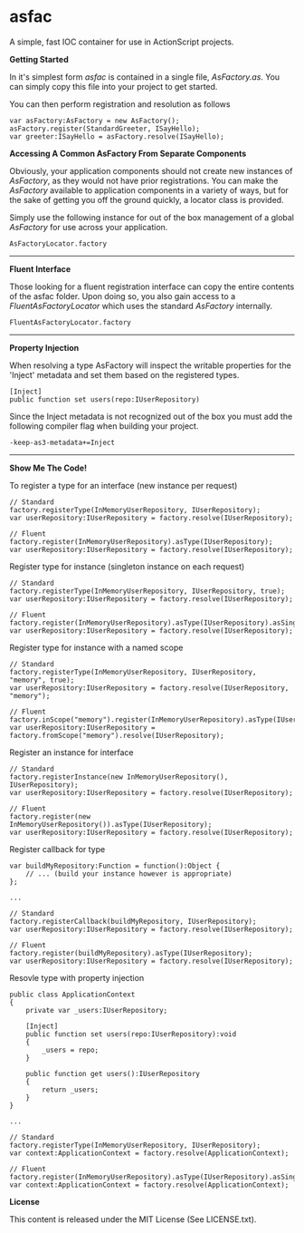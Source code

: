 asfac
=====

A simple, fast IOC container for use in ActionScript projects.

**Getting Started**

In it's simplest form _asfac_ is contained in a single file, _AsFactory.as_. You can simply copy this file into your project to get started.

You can then perform registration and resolution as follows

    var asFactory:AsFactory = new AsFactory();
    asFactory.register(StandardGreeter, ISayHello);
    var greeter:ISayHello = asFactory.resolve(ISayHello);


**Accessing A Common AsFactory From Separate Components**

Obviously, your application components should not create new instances of _AsFactory_, as they would not have prior registrations. You can make the _AsFactory_ available to application components in a variety of ways, but for the sake of getting you off the ground quickly, a locator class is provided.

Simply use the following instance for out of the box management of a global _AsFactory_ for use across your application.

    AsFactoryLocator.factory

***

**Fluent Interface**

Those looking for a fluent registration interface can copy the entire contents of the asfac folder. Upon doing so, you also gain access to a _FluentAsFactoryLocator_ which uses the standard _AsFactory_ internally.

    FluentAsFactoryLocator.factory

***


**Property Injection**

When resolving a type AsFactory will inspect the writable properties for the 'Inject' metadata and set them based on the registered types.

    [Inject]
	public function set users(repo:IUserRepository)
	
Since the Inject metadata is not recognized out of the box you must add the following compiler flag when building your project.

    -keep-as3-metadata+=Inject

***

**Show Me The Code!**

To register a type for an interface (new instance per request)

    // Standard
    factory.registerType(InMemoryUserRepository, IUserRepository);    
    var userRepository:IUserRepository = factory.resolve(IUserRepository);

    // Fluent
    factory.register(InMemoryUserRepository).asType(IUserRepository);
    var userRepository:IUserRepository = factory.resolve(IUserRepository);

Register type for instance (singleton instance on each request)
    
    // Standard
    factory.registerType(InMemoryUserRepository, IUserRepository, true);
    var userRepository:IUserRepository = factory.resolve(IUserRepository);

    // Fluent
    factory.register(InMemoryUserRepository).asType(IUserRepository).asSingleton();
    var userRepository:IUserRepository = factory.resolve(IUserRepository);

Register type for instance with a named scope

    // Standard
    factory.registerType(InMemoryUserRepository, IUserRepository, "memory", true);    
    var userRepository:IUserRepository = factory.resolve(IUserRepository, "memory");

    // Fluent
    factory.inScope("memory").register(InMemoryUserRepository).asType(IUserRepository).asSingleton();
    var userRepository:IUserRepository = factory.fromScope("memory").resolve(IUserRepository);

Register an instance for interface

    // Standard
    factory.registerInstance(new InMemoryUserRepository(), IUserRepository);    
    var userRepository:IUserRepository = factory.resolve(IUserRepository);

    // Fluent
    factory.register(new InMemoryUserRepository()).asType(IUserRepository);    
    var userRepository:IUserRepository = factory.resolve(IUserRepository);

Register callback for type

    var buildMyRepository:Function = function():Object { 
        // ... (build your instance however is appropriate)
    };

    ...

    // Standard
    factory.registerCallback(buildMyRepository, IUserRepository);
    var userRepository:IUserRepository = factory.resolve(IUserRepository);
    
    // Fluent
    factory.register(buildMyRepository).asType(IUserRepository);
    var userRepository:IUserRepository = factory.resolve(IUserRepository);

Resovle type with property injection

	public class ApplicationContext
	{
		private var _users:IUserRepository;
		
		[Inject]
		public function set users(repo:IUserRepository):void
		{
			_users = repo;
		}
		
		public function get users():IUserRepository
		{
			return _users;
		}
	}
	
	...
	
    // Standard
    factory.registerType(InMemoryUserRepository, IUserRepository);
    var context:ApplicationContext = factory.resolve(ApplicationContext);

    // Fluent
    factory.register(InMemoryUserRepository).asType(IUserRepository).asSingleton();    
    var context:ApplicationContext = factory.resolve(ApplicationContext);

**License**

This content is released under the MIT License (See LICENSE.txt).